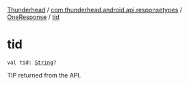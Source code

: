 [Thunderhead](../../index.md) / [com.thunderhead.android.api.responsetypes](../index.md) / [OneResponse](index.md) / [tid](./tid.md)

# tid

`val tid: `[`String`](https://kotlinlang.org/api/latest/jvm/stdlib/kotlin/-string/index.html)`?`

TIP returned from the API.

